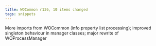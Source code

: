 ```yaml
---
title: WOCommon r136, 10 items changed
tags: snippets
---
```


More imports from WOCommon (info property list processing); improved singleton behaviour in manager classes; major rewrite of WOProcessManager
